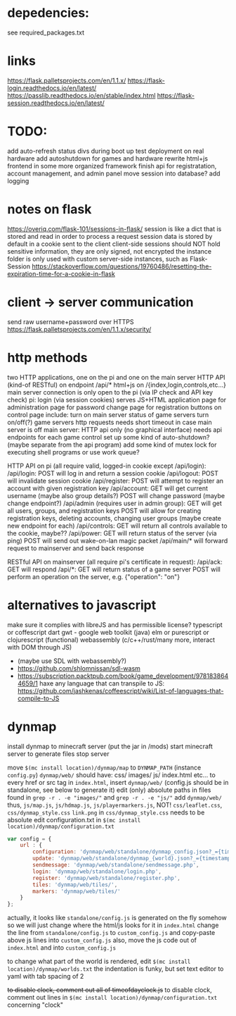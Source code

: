 
# depedencies:
see required_packages.txt

# links
https://flask.palletsprojects.com/en/1.1.x/
https://flask-login.readthedocs.io/en/latest/
https://passlib.readthedocs.io/en/stable/index.html
https://flask-session.readthedocs.io/en/latest/

# TODO:
add auto-refresh status divs during boot up
test deployment on real hardware
add autoshutdown for games and hardware
rewrite html+js frontend in some more organized framework
finish api for registratation, account management, and admin panel
move session into database?
add logging

# notes on flask
https://overiq.com/flask-101/sessions-in-flask/
session is like a dict that is stored and read in order to process a request
session data is stored by default in a cookie sent to the client
client-side sessions should NOT hold sensitive information, they are only signed, not encrypted
the instance folder is only used with custom server-side instances, such as Flask-Session
https://stackoverflow.com/questions/19760486/resetting-the-expiration-time-for-a-cookie-in-flask

# client -> server communication
send raw username+password over HTTPS
https://flask.palletsprojects.com/en/1.1.x/security/

# http methods
two HTTP applications, one on the pi and one on the main server
HTTP API (kind-of RESTful) on endpoint /api/*
html+js on /{index,login,controls,etc...}
main server connection is only open to the pi (via IP check and API key check)
pi:
    login (via session cookies)
    serves JS+HTML application
    page for administration
    page for password change
    page for registration
    buttons on control page include:
        turn on main server
        status of game servers
        turn on/off(?) game servers
    http requests needs short timeout in case main server is off
main server:
    HTTP api only (no graphical interface)
    needs api endpoints for each game control
    set up some kind of auto-shutdown? (maybe separate from the api program)
    add some kind of mutex lock for executing shell programs or use work queue?

HTTP API on pi (all require valid, logged-in cookie except /api/login):
/api/login:
    POST will log in and return a session cookie
/api/logout:
    POST will invalidate session cookie
/api/register:
    POST will attempt to register an account with given registration key
/api/account:
    GET will get current username (maybe also group details?)
    POST will change password (maybe change endpoint?)
/api/admin (requires user in admin group):
    GET will get all users, groups, and registration keys
    POST will allow for creating registration keys, deleting accounts, changing user groups (maybe create new endpoint for each)
/api/controls:
    GET will return all controls available to the cookie, maybe??
/api/power:
    GET will return status of the server (via ping)
    POST will send out wake-on-lan magic packet
/api/main/*
    will forward request to mainserver and send back response

RESTful API on mainserver (all require pi's certificate in request):
/api/ack:
    GET will respond
/api/*:
    GET will return status of a game server
    POST will perform an operation on the server, e.g. {"operation": "on"}

# alternatives to javascript
make sure it complies with libreJS and has permissible license?
typescript or coffescript
dart
gwt - google web toolkit (java)
elm or purescript or clojurescript (functional)
webassembly (c/c++/rust/many more, interact with DOM through JS)
- (maybe use SDL with webassembly?)
- https://github.com/shlomnissan/sdl-wasm 
- https://subscription.packtpub.com/book/game_development/9781838644659/1
haxe
any language that can transpile to JS:
https://github.com/jashkenas/coffeescript/wiki/List-of-languages-that-compile-to-JS

# dynmap
install dynmap to minecraft server (put the jar in /mods)
start minecraft server to generate files
stop server

move `$(mc install location)/dynmap/map` to `DYNMAP_PATH` (instance `config.py`)
`dynmap/web/` should have:
    css/
    images/
    js/
    index.html
    etc...
to every href or src tag in `index.html`, insert `dynmap/web/` (config.js should be in standalone, see below to generate it)
edit (only) absolute paths in files found in `grep -r . -e "images/"` and `grep -r . -e "js/"`
add `dynmap/web/`
thus, `js/map.js`, `js/hdmap.js`, `js/playermarkers.js`, NOT! `css/leaflet.css`, `css/dynmap_style.css`
`link.png` in `css/dynmap_style.css` needs to be absolute
edit configuration.txt in `$(mc install location)/dynmap/configuration.txt`
<!-- to generate `standalone/config.js`, `disable-webserver` should be false, even with `class: org.dynmap.JsonFileClientUpdateComponent` active
start the server, it should generate the `standalone/config.js`
then, `disable-webserver` can be set to true (be sure the edit the paths!!)
alternatively, copy-paste this into `standalone/config.js`:-->
```js
var config = {
    url : {
        configuration: 'dynmap/web/standalone/dynmap_config.json?_={timestamp}',
        update: 'dynmap/web/standalone/dynmap_{world}.json?_={timestamp}',
        sendmessage: 'dynmap/web/standalone/sendmessage.php',
        login: 'dynmap/web/standalone/login.php',
        register: 'dynmap/web/standalone/register.php',
        tiles: 'dynmap/web/tiles/',
        markers: 'dynmap/web/tiles/'
    }
};
```
actually, it looks like `standalone/config.js` is generated on the fly somehow
so we will just change where the html/js looks for it in `index.html`
change the line from `standalone/config.js` to `custom_config.js` and copy-paste above js lines into `custom_config.js`
also, move the js code out of `index.html` and into `custom_config.js`

to change what part of the world is rendered, edit `$(mc install location)/dynmap/worlds.txt`
the indentation is funky, but set text editor to yaml with tab spacing of 2

~~to disable clock, comment out all of timeofdayclock.js~~
to disable clock, comment out lines in `$(mc install location)/dynmap/configuration.txt` concerning "clock"